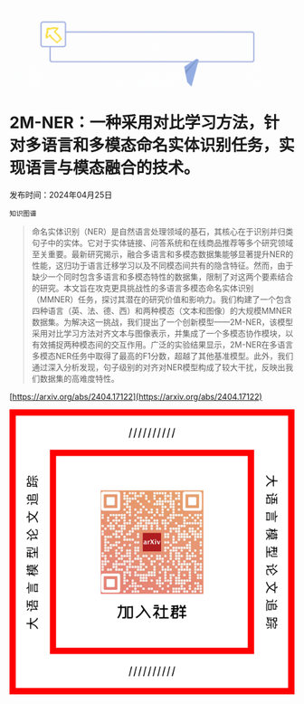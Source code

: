 ![](https://raw.githubusercontent.com/HuggingAGI/HuggingArxiv/main/imgs/follow.gif)
# 2M-NER：一种采用对比学习方法，针对多语言和多模态命名实体识别任务，实现语言与模态融合的技术。
发布时间：2024年04月25日

`知识图谱`
> 命名实体识别（NER）是自然语言处理领域的基石，其核心在于识别并归类句子中的实体。它对于实体链接、问答系统和在线商品推荐等多个研究领域至关重要。最新研究揭示，融合多语言和多模态数据集能够显著提升NER的性能，这归功于语言迁移学习以及不同模态间共有的隐含特征。然而，由于缺少一个同时包含多语言和多模态特性的数据集，限制了对这两个要素结合的研究。本文旨在攻克更具挑战性的多语言多模态命名实体识别（MMNER）任务，探讨其潜在的研究价值和影响力。我们构建了一个包含四种语言（英、法、德、西）和两种模态（文本和图像）的大规模MMNER数据集。为解决这一挑战，我们提出了一个创新模型——2M-NER，该模型采用对比学习方法对齐文本与图像表示，并集成了一个多模态协作模块，以有效捕捉两种模态间的交互作用。广泛的实验结果显示，2M-NER在多语言多模态NER任务中取得了最高的F1分数，超越了其他基准模型。此外，我们通过深入分析发现，句子级别的对齐对NER模型构成了较大干扰，反映出我们数据集的高难度特性。



[https://arxiv.org/abs/2404.17122](https://arxiv.org/abs/2404.17122)

![](https://raw.githubusercontent.com/HuggingAGI/HuggingArxiv/main/imgs/qrcode.png)